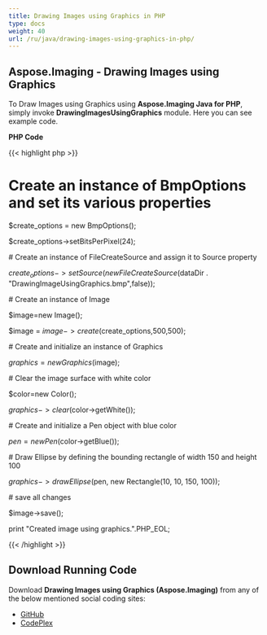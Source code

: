 ```yaml
---
title: Drawing Images using Graphics in PHP
type: docs
weight: 40
url: /ru/java/drawing-images-using-graphics-in-php/
---
```


## **Aspose.Imaging - Drawing Images using Graphics**
To Draw Images using Graphics using **Aspose.Imaging Java for PHP**, simply invoke **DrawingImagesUsingGraphics** module. Here you can see example code.

**PHP Code**

{{< highlight php >}}

 # Create an instance of BmpOptions and set its various properties

$create_options = new BmpOptions();

$create_options->setBitsPerPixel(24);

\# Create an instance of FileCreateSource and assign it to Source property

$create_options->setSource(new FileCreateSource($dataDir . "DrawingImageUsingGraphics.bmp",false));

\# Create an instance of Image

$image=new Image();

$image = $image->create($create_options,500,500);

\# Create and initialize an instance of Graphics

$graphics = new Graphics($image);

\# Clear the image surface with white color

$color=new Color();

$graphics->clear($color->getWhite());

\# Create and initialize a Pen object with blue color

$pen = new Pen($color->getBlue());

\# Draw Ellipse by defining the bounding rectangle of width 150 and height 100

$graphics->drawEllipse($pen, new Rectangle(10, 10, 150, 100));

\# save all changes

$image->save();

print "Created image using graphics.".PHP_EOL;

{{< /highlight >}}
## **Download Running Code**
Download **Drawing Images using Graphics (Aspose.Imaging)** from any of the below mentioned social coding sites:

- [GitHub](https://github.com/aspose-imaging/Aspose.Imaging-for-Java/blob/master/Plugins/Aspose_Imaging_Java_for_PHP/src/aspose/imaging/DrawingImages/DrawingImagesUsingGraphics.php)
- [CodePlex](https://archive.codeplex.com/?p=asposeimagingjavaphp#src/aspose/imaging/DrawingImages/DrawingImagesUsingGraphics.php)
